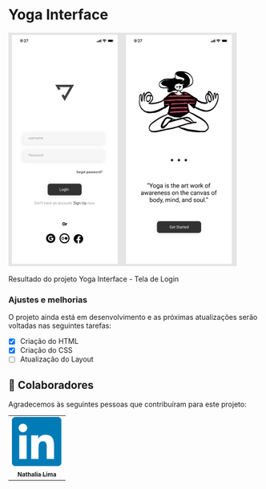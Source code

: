 # Yoga Interface



<img src="./assets/logoyoga.png" alt="exemplo imagem">

Resultado do projeto Yoga Interface - Tela de Login

### Ajustes e melhorias

O projeto ainda está em desenvolvimento e as próximas atualizações serão voltadas nas seguintes tarefas:

- [x] Criação do HTML
- [x] Criação do CSS
- [ ] Atualização do Layout 

## 🤝 Colaboradores

Agradecemos às seguintes pessoas que contribuíram para este projeto:

<table>
  <tr>
    <td align="center">
      <a href="https://www.linkedin.com/in/nathalialimanasc/">
        <img src="./assets/logolinkedin.png" width="100px;" alt="Foto Nathalia"/><br>
        <sub>
          <b>Nathalia Lima</b>
        </sub>
      </a>
    </td>
    

